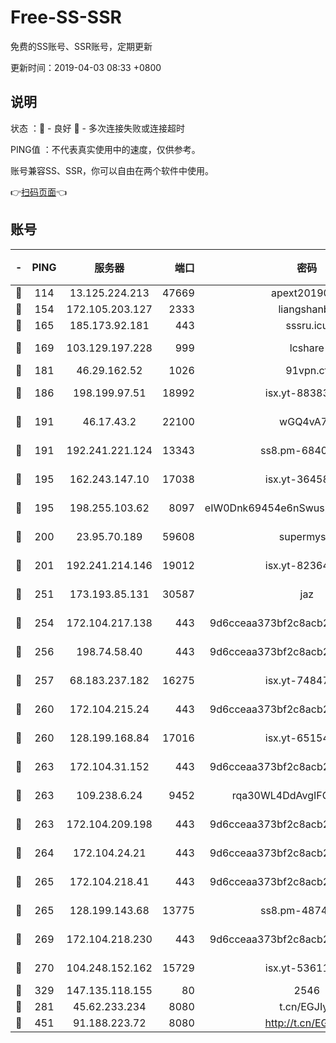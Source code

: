 # Free-SS-SSR

免费的SS账号、SSR账号，定期更新

更新时间：2019-04-03 08:33 +0800

## 说明

状态     ：🙂 - 良好 🙁 - 多次连接失败或连接超时

PING值   ：不代表真实使用中的速度，仅供参考。

账号兼容SS、SSR，你可以自由在两个软件中使用。

👉[扫码页面](https://liesauer.github.io/Free-SS-SSR/)👈

## 账号

|-|PING|服务器|端口|密码|加密方式|区域|
|:----:|:----:|:-----:|-----:|:----:|:----:|:----:|
|🙂|114|13.125.224.213|47669|apext2019001|chacha20|KR|
|🙂|154|172.105.203.127|2333|liangshanbo|chacha20|JP|
|🙂|165|185.173.92.181|443|sssru.icu|rc4-md5|RU|
|🙂|169|103.129.197.228|999|lcshare|aes-256-cfb|US|
|🙂|181|46.29.162.52|1026|91vpn.cf|rc4-md5|RU|
|🙂|186|198.199.97.51|18992|isx.yt-88383215|aes-256-cfb|US|
|🙂|191|46.17.43.2|22100|wGQ4vA7D|aes-256-gcm|RU|
|🙂|191|192.241.221.124|13343|ss8.pm-68405899|aes-256-cfb|US|
|🙂|195|162.243.147.10|17038|isx.yt-36458631|aes-256-cfb|US|
|🙂|195|198.255.103.62|8097|eIW0Dnk69454e6nSwuspv9DmS201tQ0D|aes-256-cfb|US|
|🙂|200|23.95.70.189|59608|supermyssr|chacha20-ietf|US|
|🙂|201|192.241.214.146|19012|isx.yt-82364756|aes-256-cfb|US|
|🙂|251|173.193.85.131|30587|jaz|aes-256-cfb|US|
|🙂|254|172.104.217.138|443|9d6cceaa373bf2c8acb22e60b6a58be6|aes-256-cfb|US|
|🙂|256|198.74.58.40|443|9d6cceaa373bf2c8acb22e60b6a58be6|aes-256-cfb|US|
|🙂|257|68.183.237.182|16275|isx.yt-74847944|aes-256-cfb|SG|
|🙂|260|172.104.215.24|443|9d6cceaa373bf2c8acb22e60b6a58be6|aes-256-cfb|US|
|🙂|260|128.199.168.84|17016|isx.yt-65154648|aes-256-cfb|SG|
|🙂|263|172.104.31.152|443|9d6cceaa373bf2c8acb22e60b6a58be6|aes-256-cfb|US|
|🙂|263|109.238.6.24|9452|rqa30WL4DdAvgIFG6Fs3znzTa|aes-256-cfb|FR|
|🙂|263|172.104.209.198|443|9d6cceaa373bf2c8acb22e60b6a58be6|aes-256-cfb|US|
|🙂|264|172.104.24.21|443|9d6cceaa373bf2c8acb22e60b6a58be6|aes-256-cfb|US|
|🙂|265|172.104.218.41|443|9d6cceaa373bf2c8acb22e60b6a58be6|aes-256-cfb|US|
|🙂|265|128.199.143.68|13775|ss8.pm-48740881|aes-256-cfb|SG|
|🙂|269|172.104.218.230|443|9d6cceaa373bf2c8acb22e60b6a58be6|aes-256-cfb|US|
|🙂|270|104.248.152.162|15729|isx.yt-53611816|aes-256-cfb|SG|
|🙂|329|147.135.118.155|80|2546|chacha20|US|
|🙁|281|45.62.233.234|8080|t.cn/EGJIyrl|rc4-md5|CA|
|🙁|451|91.188.223.72|8080|http://t.cn/EGJIyrl|rc4-md5|RU|

